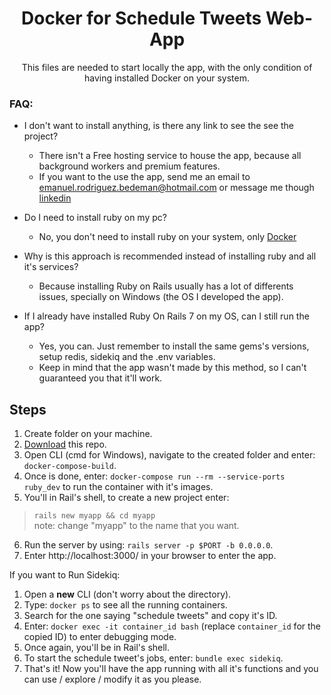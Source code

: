 <h1 align="center">Docker for Schedule Tweets Web-App</h1>

<p align="center">This files are needed to start locally the app, with the only condition of having installed Docker on your system.</p>

<h3>FAQ:</h3>

* I don't want to install anything, is there any link to see the see the project?
  * There isn't a Free hosting service to house the app, because all background workers and premium features.
  * If you want to the use the app, send me an email to emanuel.rodriguez.bedeman@hotmail.com or message me though [linkedin](https://www.linkedin.com/in/emanuel-rodriguez-bedeman/)

* Do I need to install ruby on my pc?
  * No, you don't need to install ruby on your system, only [Docker](https://www.docker.com/)
  
* Why is this approach is recommended instead of installing ruby and all it's services?
  * Because installing Ruby on Rails usually has a lot of differents issues, specially on Windows (the OS I developed the app).

* If I already have installed Ruby On Rails 7 on my OS, can I still run the app?
  * Yes, you can. Just remember to install the same gems's versions, setup redis, sidekiq and the .env variables.
  * Keep in mind that the app wasn't made by this method, so I can't guaranteed you that it'll work.

<h2>Steps</h2>

1. Create folder on your machine.
2. [Download](https://github.com/EmanuelRodriguezBedeman/Docker-ScheduleTweets/archive/refs/heads/main.zip) this repo.
3. Open CLI (cmd for Windows), navigate to the created folder and enter: `docker-compose-build`.
4. Once is done, enter: `docker-compose run --rm --service-ports ruby_dev` to run the container with it's images.
5. You'll in Rail's shell, to create a new project enter: 
> `rails new myapp && cd myapp`\
> note: change "myapp" to the name that you want.
6. Run the server by using: `rails server -p $PORT -b 0.0.0.0`.
7. Enter http://localhost:3000/ in your browser to enter the app.

If you want to Run Sidekiq:

1. Open a **new** CLI (don't worry about the directory).
2. Type: `docker ps` to see all the running containers.
3. Search for the one saying "schedule tweets" and copy it's ID.
4. Enter: `docker exec -it container_id bash` (replace `container_id` for the copied ID) to enter debugging mode.
5. Once again, you'll be in Rail's shell.
6. To start the schedule tweet's jobs, enter: `bundle exec sidekiq`.
7. That's it! Now you'll have the app running with all it's functions and you can use / explore / modify it as you please.
